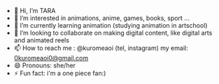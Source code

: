 - 👋 Hi, I’m TARA
- 👀 I’m interested in animations, anime, games, books, sport ...
- 🌱 I’m currently learning animation (studying animation in artschool)
- 💞️ I’m looking to collaborate on making digital content, like digital arts and animated reels
- 📫 How to reach me : @kuromeaoi (tel, instagram) my email: 0kuromeaoi0@gmail.com
- 😄 Pronouns: she/her
- ⚡ Fun fact: i'm a one piece fan:)

<!---
kuromeaoi is a ✨ special ✨ repository because its `README.md` (this file) appears on your GitHub profile.
You can click the Preview link to take a look at your changes.
--->
